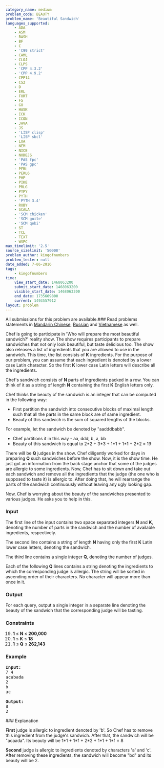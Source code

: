 ```yaml
---
category_name: medium
problem_code: BEAUTY
problem_name: 'Beautiful Sandwich'
languages_supported:
    - ADA
    - ASM
    - BASH
    - BF
    - C
    - 'C99 strict'
    - CAML
    - CLOJ
    - CLPS
    - 'CPP 4.3.2'
    - 'CPP 4.9.2'
    - CPP14
    - CS2
    - D
    - ERL
    - FORT
    - FS
    - GO
    - HASK
    - ICK
    - ICON
    - JAVA
    - JS
    - 'LISP clisp'
    - 'LISP sbcl'
    - LUA
    - NEM
    - NICE
    - NODEJS
    - 'PAS fpc'
    - 'PAS gpc'
    - PERL
    - PERL6
    - PHP
    - PIKE
    - PRLG
    - PYPY
    - PYTH
    - 'PYTH 3.4'
    - RUBY
    - SCALA
    - 'SCM chicken'
    - 'SCM guile'
    - 'SCM qobi'
    - ST
    - TCL
    - TEXT
    - WSPC
max_timelimit: '2.5'
source_sizelimit: '50000'
problem_author: kingofnumbers
problem_tester: null
date_added: 7-06-2016
tags:
    - kingofnumbers
time:
    view_start_date: 1468063200
    submit_start_date: 1468063200
    visible_start_date: 1468063200
    end_date: 1735669800
    current: 1493557912
layout: problem
---
```

All submissions for this problem are available.###  Read problems statements in [Mandarin Chinese](http://www.codechef.com/download/translated/SNCKFL16/mandarin/BEAUTY.pdf), [Russian](http://www.codechef.com/download/translated/SNCKFL16/russian/BEAUTY.pdf) and [Vietnamese](http://www.codechef.com/download/translated/SNCKFL16/vietnamese/BEAUTY.pdf) as well.

Chef is going to participate in 'Who will prepare the most beautiful sandwich?' reality show. The show requires participants to prepare sandwiches that not only look beautiful, but taste delicious too. The show also releases a list of ingredients that you are allowed to use in the sandwich. This time, the list consists of **K** ingredients. For the purpose of our problem, you can assume that each ingredient is denoted by a lower case Latin character. So the first **K** lower case Latin letters will describe all the ingredients.

Chef's sandwich consists of **N** parts of ingredients packed in a row. You can think of it as a string of length **N** containing the first **K** English letters only.

Chef thinks the beauty of the sandwich is an integer that can be computed in the following way:

- First partition the sandwich into consecutive blocks of maximal length such that all the parts in the same block are of same ingredient.
- Beauty of this sandwich is the sum of squared lengths of the blocks.

For example, let the sandwich be denoted by "aadddbabb".

- Chef partitions it in this way - aa, ddd, b, a, bb
- Beauty of this sandwich is equal to 2\*2 + 3\*3 + 1\*1 + 1\*1 + 2\*2 = 19

There will be **Q** judges in the show. Chef diligently worked for days in preparing **Q** such sandwiches before the show. Now, it is the show time. He just got an information from the back stage anchor that some of the judges are allergic to some ingredients. Now, Chef has to sit down and take out each sandwich and remove all the ingredients that the judge (the one who is supposed to taste it) is allergic to. After doing that, he will rearrange the parts of the sandwich continuously without leaving any ugly looking gap.

Now, Chef is worrying about the beauty of the sandwiches presented to various judges. He asks you to help in this.

### Input

The first line of the input contains two space separated integers **N** and **K**, denoting the number of parts in the sandwich and the number of available ingredients, respectively.

The second line contains a string of length **N** having only the first **K** Latin lower case letters, denoting the sandwich.

The third line contains a single integer **Q**, denoting the number of judges.

Each of the following **Q** lines contains a string denoting the ingredients to which the corresponding judge is allergic. The string will be sorted in ascending order of their characters. No character will appear more than once in it.

### Output

For each query, output a single integer in a separate line denoting the beauty of the sandwich that the corresponding judge will be tasting.

### Constraints

19. **1** ≤ **N** ≤ **200,000**
20. **1** ≤ **K** ≤ **18**
21. **1** ≤ **Q** ≤ **262,143**
### Example

<pre><b>Input:</b>
<tt>7 4
acabada
2
b
ac
</tt>
<b>Output:</b>
<tt>8
2</tt>
</pre>### Explanation

**First** judge is allergic to ingredient denoted by 'b'. So Chef has to remove this ingredient from the judge's sandwich. After that, the sandwich will be "acaada". Its beauty will be 1\*1 + 1\*1 + 2\*2 + 1\*1 + 1\*1 = 8

**Second** judge is allergic to ingredients denoted by characters 'a' and 'c'. After removing these ingredients, the sandwich will become "bd" and its beauty will be 2.
